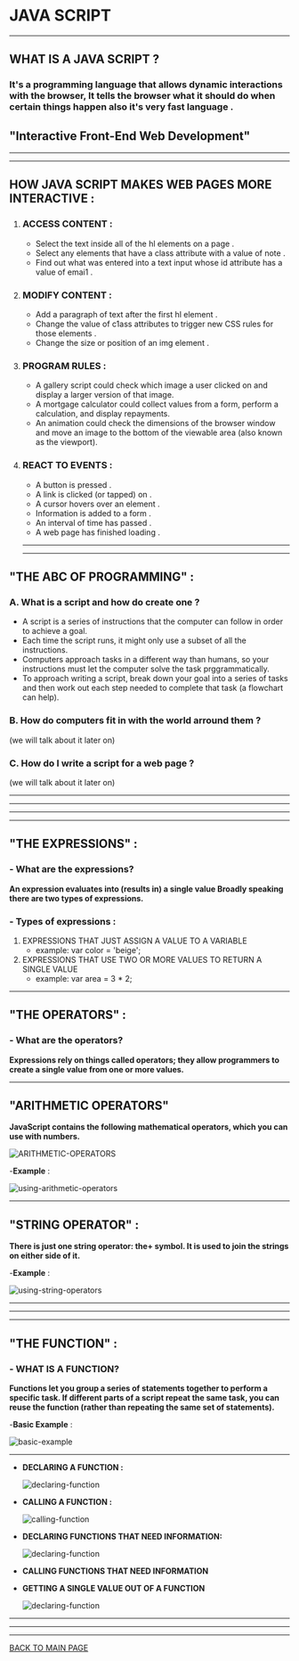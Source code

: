 # **JAVA SCRIPT**
***
## **WHAT IS A JAVA SCRIPT ?** 
### It's a programming language that allows dynamic interactions with the browser, It tells the browser what it should do when certain things happen also it's very fast language .

## **"Interactive Front-End Web Development"**

***
***
## **HOW JAVA SCRIPT MAKES WEB PAGES MORE INTERACTIVE :**
1. ### **ACCESS CONTENT** :
    * Select the text inside all of the hl elements on a page .
    * Select any elements that have a class attribute with a value of note .
   * Find out what was entered into a text input whose id attribute has a value of emai1 .
2. ### **MODIFY CONTENT** :
   * Add a paragraph of text after the first hl element .
   * Change the value of c1ass attributes to trigger new CSS rules for those elements .
   * Change the size or position of an img element .
3. ### **PROGRAM RULES** :
   * A gallery script could check which image a user clicked on and display a larger version of that image.
   * A mortgage calculator could collect values from a form, perform a calculation, and display repayments. 
   * An animation could check the dimensions of the browser window and move an image to the bottom of the viewable area (also known as the viewport). 
4. ### **REACT TO EVENTS** :
   * A button is pressed .
   * A link is clicked (or tapped) on .
   * A cursor hovers over an element .
   * Information is added to a form .
   * An interval of time has passed .
   * A web page has finished loading .
   ***
   ***
## **"THE ABC OF PROGRAMMING"** :
### **A. What is a script and how do create one ?**
  * A script is a series of instructions that the computer can follow in order to achieve a goal. 
  * Each time the script runs, it might only use a subset of all the instructions.
  * Computers approach tasks in a different way than humans, so your instructions must let the computer solve the task prggrammatically.  
  * To approach writing a script, break down your goal into a series of tasks and then work out each step needed to complete that task (a flowchart can help). 

### **B. How do computers fit in with the world arround them ?** 
(we will talk about it later on)
### **C. How do I write a script for a web page ?** 
(we will talk about it later on)
***
***
***
***
## **"THE EXPRESSIONS"** :
### - **What are the expressions?**
**An expression evaluates into (results in) a single value Broadly speaking there are two types of expressions.**
### - **Types of expressions :**
1. EXPRESSIONS THAT JUST ASSIGN A VALUE TO A VARIABLE 
    * example: var color = 'beige'; 
2. EXPRESSIONS THAT USE TWO OR MORE VALUES TO RETURN A SINGLE VALUE
   * example: var area = 3 * 2; 
***
## **"THE OPERATORS"** :
### - **What are the operators?**
**Expressions rely on things called operators; they allow programmers to create a single value from one or more values.**
   ***
## **"ARITHMETIC OPERATORS"** 
**JavaScript contains the following mathematical operators, which you can use with numbers.** 

![ARITHMETIC-OPERATORS](IMG\21.JPG)

-**Example** :

![using-arithmetic-operators](IMG\22.JPG)
***
## **"STRING OPERATOR"** :
**There is just one string operator: the+ symbol. It is used to join the strings on either side of it.**

-**Example** :

![using-string-operators](IMG\23.JPG)
***
***
***
## **"THE FUNCTION"** :
### - **WHAT IS A FUNCTION?**
**Functions let you group a series of statements together to perform a specific task. If different parts of a script repeat the same task, you can reuse the function (rather than repeating the same set of statements).**

-**Basic Example** :

   ![basic-example](IMG\24.JPG)

***
 * **DECLARING A FUNCTION :**

   ![declaring-function](IMG\25.JPG)

 * **CALLING A FUNCTION :**

   ![calling-function](IMG\26.JPG)
 
 * **DECLARING  FUNCTIONS THAT NEED INFORMATION:**

    ![declaring-function](IMG\27.JPG)

 * **CALLING FUNCTIONS THAT NEED INFORMATION**

 * **GETTING A SINGLE VALUE OUT OF A FUNCTION**

    ![declaring-function](IMG\28.JPG)


***
***
***
[BACK TO MAIN PAGE](https://github.com/farahalwahaibi/Reading-Notes/blob/main/README.md)


